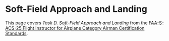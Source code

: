 # Soft-Field Approach and Landing

This page covers *Task D. Soft-Field Approach and Landing* from the [FAA-S-ACS-25 Flight Instructor for Airplane Category Airman Certification Standards](https://www.faa.gov/training_testing/testing/acs/cfi_airplane_acs_25.pdf).
